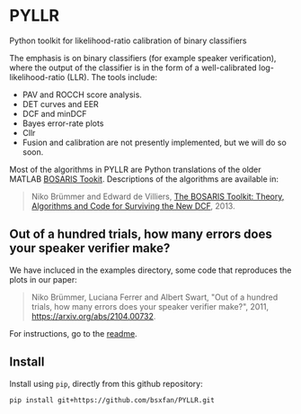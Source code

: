 # PYLLR
Python toolkit for likelihood-ratio calibration of binary classifiers 

The emphasis is on binary classifiers (for example speaker verification), where the output of the classifier is in the form of a well-calibrated log-likelihood-ratio (LLR). The tools include:
- PAV and ROCCH score analysis. 
- DET curves and EER
- DCF and minDCF
- Bayes error-rate plots
- Cllr
- Fusion and calibration are not presently implemented, but we will do so soon.

Most of the algorithms in PYLLR are Python translations of the older MATLAB [BOSARIS Tookit](https://sites.google.com/site/bosaristoolkit/). Descriptions of the algorithms are available in:

> Niko Brümmer and Edward de Villiers, [The BOSARIS Toolkit: Theory, Algorithms and Code for Surviving the New DCF](https://arxiv.org/abs/1304.2865), 2013.

## Out of a hundred trials, how many errors does your speaker verifier make?
We have incluced in the examples directory, some code that reproduces the plots in our paper:

> Niko Brümmer, Luciana Ferrer and Albert Swart, "Out of a hundred trials, how many errors does your speaker verifier make?", 2011, https://arxiv.org/abs/2104.00732. 

For instructions, go to the [readme](https://github.com/bsxfan/PYLLR/blob/main/examples/interspeech2021/README.txt).

## Install

Install using `pip`, directly from this github repository:
```sh
pip install git+https://github.com/bsxfan/PYLLR.git
```
